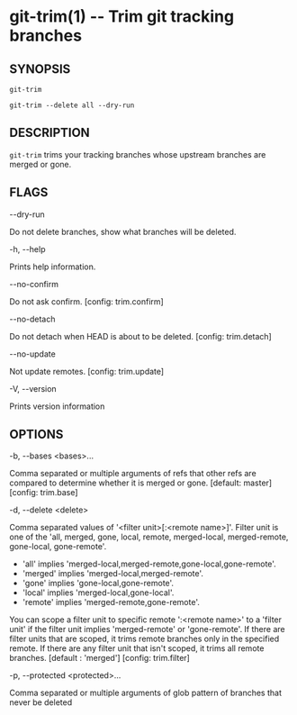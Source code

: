 # git-trim(1) -- Trim git tracking branches

## SYNOPSIS

`git-trim`

`git-trim --delete all --dry-run`

## DESCRIPTION

`git-trim` trims your tracking branches whose upstream branches are merged or gone.

## FLAGS

--dry-run

Do not delete branches, show what branches will be deleted.

-h, --help

Prints help information.

--no-confirm

Do not ask confirm. [config: trim.confirm]

--no-detach

Do not detach when HEAD is about to be deleted. [config: trim.detach]

--no-update

Not update remotes. [config: trim.update]

-V, --version

Prints version information

## OPTIONS

-b, --bases &lt;bases&gt;...

Comma separated or multiple arguments of refs that other refs are compared to determine whether it is merged or gone.
[default: master][config: trim.base]

-d, --delete &lt;delete&gt;

Comma separated values of '&lt;filter unit&gt;[:&lt;remote name&gt;]'. Filter unit is one of the 'all, merged, gone,
local, remote, merged-local, merged-remote, gone-local, gone-remote'.

- 'all' implies 'merged-local,merged-remote,gone-local,gone-remote'.
- 'merged' implies 'merged-local,merged-remote'.
- 'gone' implies 'gone-local,gone-remote'.
- 'local' implies 'merged-local,gone-local'.
- 'remote' implies 'merged-remote,gone-remote'.

You can scope a filter unit to specific remote ':&lt;remote name&gt;' to a 'filter unit' if the filter unit
implies 'merged-remote' or 'gone-remote'. If there are filter units that are scoped, it trims remote branches only in the specified remote.
If there are any filter unit that isn't scoped, it trims all remote branches. [default : 'merged'] [config: trim.filter]

-p, --protected &lt;protected&gt;...

Comma separated or multiple arguments of glob pattern of branches that never be deleted
